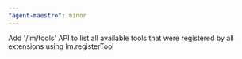 ```yaml
---
"agent-maestro": minor
---
```


Add '/lm/tools' API to list all available tools that were registered by all extensions using lm.registerTool
